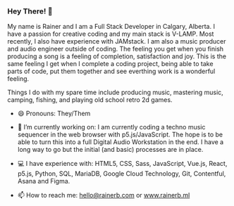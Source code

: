 ### Hey There! 👋

My name is Rainer and I am a Full Stack Developer in Calgary, Alberta. I have a passion for creative coding and my main stack 
is V-LAMP. Most recently, I also have experience with JAMstack. I am also a music producer and audio engineer outside of coding. The feeling
you get when you finish producing a song is a feeling of completion, satisfaction and joy. This is the same feeling I get when I complete
a coding project, being able to take parts of code, put them together and see everthing work is a wonderful feeling.

Things I do with my spare time include producing music, mastering music, camping, fishing, and playing old school retro 2d games. 


- 😄  Pronouns: They/Them

- 🔭  I’m currently working on: I am currently coding a techno music sequencer in the web browser with p5.js/JavaScript. 
The hope is to be able to turn this into a full Digital Audio Workstation in the end. I have a long way to go but the initial (and basic) processes
are in place. 

- 💻  I have experience with: HTML5, CSS, Sass, JavaScript, Vue.js, React, p5.js, Python, SQL, MariaDB, Google Cloud Technology, Git, Contentful, Asana and Figma.

- 📫  How to reach me: hello@rainerb.com or www.rainerb.ml


